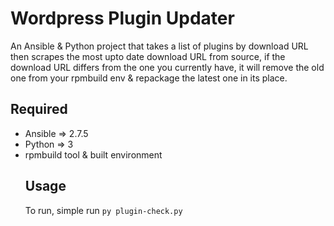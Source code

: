 # Wordpress Plugin Updater


An Ansible & Python project that takes a list of plugins by download URL then scrapes the most upto date download URL from source, if the download URL differs from the one you currently have, it will remove the old one from your rpmbuild env & repackage the latest one in its place.

<h2> Required </h2>

<ul>
  <li> Ansible => 2.7.5 </li>
  <li>Python => 3</li>
  <li> rpmbuild tool & built environment </li>


<h2>Usage</h2>

To run, simple run ```py plugin-check.py```
